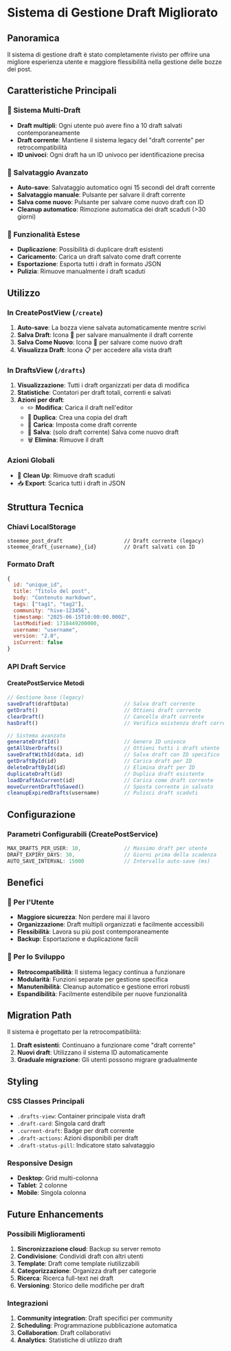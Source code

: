# Sistema di Gestione Draft Migliorato

## Panoramica

Il sistema di gestione draft è stato completamente rivisto per offrire una migliore esperienza utente e maggiore flessibilità nella gestione delle bozze dei post.

## Caratteristiche Principali

### 🔄 Sistema Multi-Draft
- **Draft multipli**: Ogni utente può avere fino a 10 draft salvati contemporaneamente
- **Draft corrente**: Mantiene il sistema legacy del "draft corrente" per retrocompatibilità
- **ID univoci**: Ogni draft ha un ID univoco per identificazione precisa

### 💾 Salvataggio Avanzato
- **Auto-save**: Salvataggio automatico ogni 15 secondi del draft corrente
- **Salvataggio manuale**: Pulsante per salvare il draft corrente
- **Salva come nuovo**: Pulsante per salvare come nuovo draft con ID
- **Cleanup automatico**: Rimozione automatica dei draft scaduti (>30 giorni)

### 🎯 Funzionalità Estese
- **Duplicazione**: Possibilità di duplicare draft esistenti
- **Caricamento**: Carica un draft salvato come draft corrente
- **Esportazione**: Esporta tutti i draft in formato JSON
- **Pulizia**: Rimuove manualmente i draft scaduti

## Utilizzo

### In CreatePostView (`/create`)
1. **Auto-save**: La bozza viene salvata automaticamente mentre scrivi
2. **Salva Draft**: Icona 💾 per salvare manualmente il draft corrente
3. **Salva Come Nuovo**: Icona 📄 per salvare come nuovo draft
4. **Visualizza Draft**: Icona 📋 per accedere alla vista draft

### In DraftsView (`/drafts`)
1. **Visualizzazione**: Tutti i draft organizzati per data di modifica
2. **Statistiche**: Contatori per draft totali, correnti e salvati
3. **Azioni per draft**:
   - ✏️ **Modifica**: Carica il draft nell'editor
   - 📄 **Duplica**: Crea una copia del draft
   - 🔄 **Carica**: Imposta come draft corrente
   - 💾 **Salva**: (solo draft corrente) Salva come nuovo draft
   - 🗑️ **Elimina**: Rimuove il draft

### Azioni Globali
- 🧹 **Clean Up**: Rimuove draft scaduti
- 📥 **Export**: Scarica tutti i draft in JSON

## Struttura Tecnica

### Chiavi LocalStorage
```
steemee_post_draft                    // Draft corrente (legacy)
steemee_draft_{username}_{id}         // Draft salvati con ID
```

### Formato Draft
```javascript
{
  id: "unique_id",
  title: "Titolo del post",
  body: "Contenuto markdown",
  tags: ["tag1", "tag2"],
  community: "hive-123456",
  timestamp: "2025-06-15T10:00:00.000Z",
  lastModified: 1718449200000,
  username: "username",
  version: "2.0",
  isCurrent: false
}
```

### API Draft Service

#### CreatePostService Metodi
```javascript
// Gestione base (legacy)
saveDraft(draftData)                  // Salva draft corrente
getDraft()                            // Ottieni draft corrente
clearDraft()                          // Cancella draft corrente
hasDraft()                            // Verifica esistenza draft corrente

// Sistema avanzato
generateDraftId()                     // Genera ID univoco
getAllUserDrafts()                    // Ottieni tutti i draft utente
saveDraftWithId(data, id)             // Salva draft con ID specifico
getDraftById(id)                      // Carica draft per ID
deleteDraftById(id)                   // Elimina draft per ID
duplicateDraft(id)                    // Duplica draft esistente
loadDraftAsCurrent(id)                // Carica come draft corrente
moveCurrentDraftToSaved()             // Sposta corrente in salvato
cleanupExpiredDrafts(username)        // Pulisci draft scaduti
```

## Configurazione

### Parametri Configurabili (CreatePostService)
```javascript
MAX_DRAFTS_PER_USER: 10,              // Massimo draft per utente
DRAFT_EXPIRY_DAYS: 30,                // Giorni prima della scadenza
AUTO_SAVE_INTERVAL: 15000             // Intervallo auto-save (ms)
```

## Benefici

### 👤 Per l'Utente
- **Maggiore sicurezza**: Non perdere mai il lavoro
- **Organizzazione**: Draft multipli organizzati e facilmente accessibili
- **Flessibilità**: Lavora su più post contemporaneamente
- **Backup**: Esportazione e duplicazione facili

### 🔧 Per lo Sviluppo
- **Retrocompatibilità**: Il sistema legacy continua a funzionare
- **Modularità**: Funzioni separate per gestione specifica
- **Manutenibilità**: Cleanup automatico e gestione errori robusti
- **Espandibilità**: Facilmente estendibile per nuove funzionalità

## Migration Path

Il sistema è progettato per la retrocompatibilità:

1. **Draft esistenti**: Continuano a funzionare come "draft corrente"
2. **Nuovi draft**: Utilizzano il sistema ID automaticamente
3. **Graduale migrazione**: Gli utenti possono migrare gradualmente

## Styling

### CSS Classes Principali
- `.drafts-view`: Container principale vista draft
- `.draft-card`: Singola card draft
- `.current-draft`: Badge per draft corrente
- `.draft-actions`: Azioni disponibili per draft
- `.draft-status-pill`: Indicatore stato salvataggio

### Responsive Design
- **Desktop**: Grid multi-colonna
- **Tablet**: 2 colonne
- **Mobile**: Singola colonna

## Future Enhancements

### Possibili Miglioramenti
1. **Sincronizzazione cloud**: Backup su server remoto
2. **Condivisione**: Condividi draft con altri utenti
3. **Template**: Draft come template riutilizzabili
4. **Categorizzazione**: Organizza draft per categorie
5. **Ricerca**: Ricerca full-text nei draft
6. **Versioning**: Storico delle modifiche per draft

### Integrazioni
1. **Community integration**: Draft specifici per community
2. **Scheduling**: Programmazione pubblicazione automatica
3. **Collaboration**: Draft collaborativi
4. **Analytics**: Statistiche di utilizzo draft
